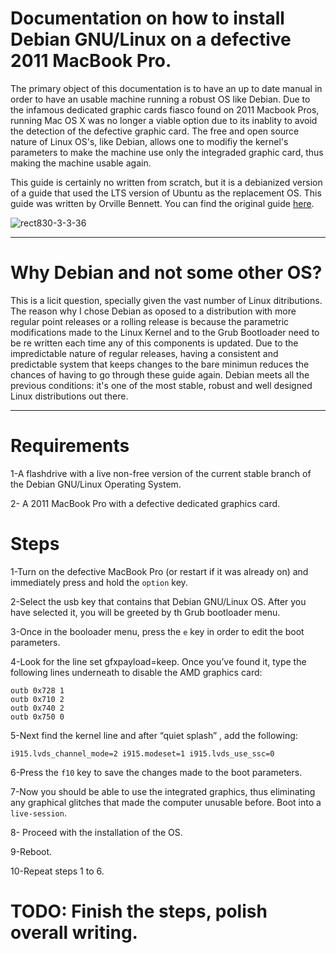 # Documentation on how to install Debian GNU/Linux on a defective 2011 MacBook Pro.

The primary object of this documentation is to have an up to date manual in order to have an usable machine running a robust OS like Debian. Due to the infamous dedicated graphic cards fiasco found on 2011 Macbook Pros, running Mac OS X was no longer a viable option due to its inablity to avoid the detection of the defective graphic card. The free and open source nature of Linux OS's, like Debian, allows one to modifiy the kernel's parameters to make the machine use only the integraded graphic card, thus making the machine usable again.

This guide is certainly no written from scratch, but it is a debianized version of a guide that used the LTS version of Ubuntu as the replacement OS. This guide was written by Orville Bennett. You can find the original guide [here](https://orville.thebennettproject.com/articles/installing-ubuntu-14-04-lts-on-a-2011-macbook-pro/).

![rect830-3-3-36](https://user-images.githubusercontent.com/64110504/94893124-a73c5100-0443-11eb-9bd2-039d037423e5.png)

---

# Why Debian and not some other OS?

This is a licit question, specially given the vast number of Linux ditributions. The reason why I chose Debian as oposed to a distribution with more regular point releases or a rolling release is because the parametric modifications made to the Linux Kernel and to the Grub Bootloader need to be re written each time any of this components is updated. Due to the impredictable nature of regular releases, having a consistent and predictable system that keeps changes to the bare minimun reduces the chances of having to go through these guide again. Debian meets all the previous conditions: it's one of the most stable, robust and well designed Linux distributions out there. 

---

# Requirements

1-A flashdrive with a live non-free version of the current stable branch of the Debian GNU/Linux Operating System.

2- A 2011 MacBook Pro with a defective dedicated graphics card.

# Steps
1-Turn on the defective MacBook Pro (or restart if it was already on) and immediately press and hold the `option` key. 

2-Select the usb key that contains that Debian GNU/Linux OS. After you have selected it, you will be greeted by th Grub bootloader menu.

3-Once in the booloader menu, press the `e` key in order to edit the boot parameters.

4-Look for the line set gfxpayload=keep. Once you’ve found it, type the following lines underneath to disable the AMD graphics card:
    
    outb 0x728 1
    outb 0x710 2
    outb 0x740 2
    outb 0x750 0
    
5-Next find the kernel line and after “quiet splash” , add the following:
    
    i915.lvds_channel_mode=2 i915.modeset=1 i915.lvds_use_ssc=0

6-Press the `f10` key to save the changes made to the boot parameters.

7-Now you should be able to use the integrated graphics, thus eliminating any graphical glitches that made the computer unusable before. Boot into a `live-session`.

8- Proceed with the installation of the OS.

9-Reboot.

10-Repeat steps 1 to 6.

# TODO: Finish the steps, polish overall writing.
